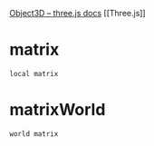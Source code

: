 [Object3D – three.js docs](https://threejs.org/docs/#api/en/core/Object3D)
[[Three.js]]

# matrix
`local matrix`

# matrixWorld
`world matrix`
